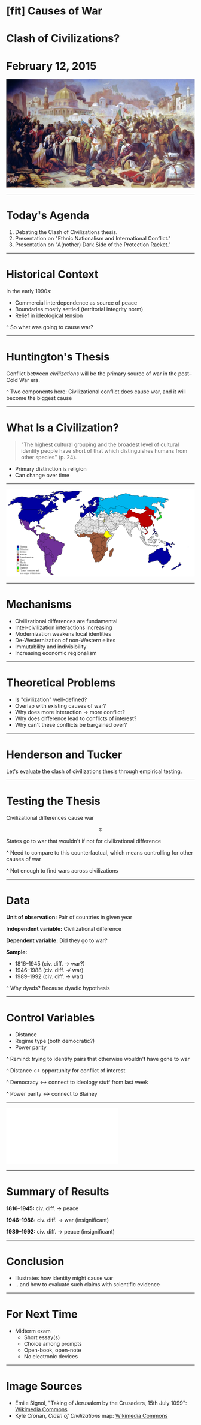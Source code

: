 # [fit] Causes of War
# Clash of Civilizations?
# February 12, 2015

![](img/jerusalem.jpg)

---

# Today's Agenda

1. Debating the Clash of Civilizations thesis.
2. Presentation on "Ethnic Nationalism and International Conflict."
3. Presentation on "A(nother) Dark Side of the Protection Racket."

---

# Historical Context

In the early 1990s:

* Commercial interdependence as source of peace
* Boundaries mostly settled (territorial integrity norm)
* Relief in ideological tension

^ So what was going to cause war?

---

# Huntington's Thesis

Conflict between *civilizations* will be the primary source of war in the post–Cold War era.

^ Two components here: Civilizational conflict does cause war, and it will become the biggest cause

---

# What Is a Civilization?

> "The highest cultural grouping and the broadest level of cultural identity people have short of that which distinguishes humans from other species" (p. 24).

* Primary distinction is religion
* Can change over time

---

![fit](img/clash-map.png)

---

# Mechanisms

* Civilizational differences are fundamental
* Inter-civilization interactions increasing
* Modernization weakens local identities
* De-Westernization of non-Western elites
* Immutability and indivisibility
* Increasing economic regionalism

---

# Theoretical Problems

* Is "civilization" well-defined?
* Overlap with existing causes of war?
* Why does more interaction → more conflict?
* Why does difference lead to conflicts of interest?
* Why can't these conflicts be bargained over?

---

# Henderson and Tucker

Let's evaluate the clash of civilizations thesis through empirical testing.

---

# Testing the Thesis

Civilizational differences cause war

$$\Updownarrow$$

States go to war that wouldn't if not for civilizational difference

^ Need to compare to this counterfactual, which means controlling for other causes of war

^ Not enough to find wars across civilizations

---

# Data

**Unit of observation:** Pair of countries in given year

**Independent variable:** Civilizational difference

**Dependent variable:** Did they go to war?

**Sample:**

* 1816–1945 (civ. diff. → war?)
* 1946–1988 (civ. diff. ↛ war)
* 1989–1992 (civ. diff. → war)

^ Why dyads? Because dyadic hypothesis

---

# Control Variables

* Distance
* Regime type (both democratic?)
* Power parity

^ Remind: trying to identify pairs that otherwise wouldn't have gone to war

^ Distance ↔ opportunity for conflict of interest

^ Democracy ↔ connect to ideology stuff from last week

^ Power parity ↔ connect to Blainey

---

![fit](img/henderson-tucker.pdf)

---

# Summary of Results

**1816–1945:** civ. diff. → peace

**1946–1988:** civ. diff. → war (insignificant)

**1989–1992:** civ. diff. → peace (insignificant)

---

# Conclusion

* Illustrates how identity might cause war
* ...and how to evaluate such claims with scientific evidence

---

# For Next Time

* Midterm exam
    * Short essay(s)
    * Choice among prompts
    * Open-book, open-note
    * No electronic devices

---

# Image Sources

* Emile Signol, "Taking of Jerusalem by the Crusaders, 15th July 1099": [Wikimedia Commons](http://commons.wikimedia.org/wiki/File:Counquest_of_Jeusalem_\(1099\).jpg)
* Kyle Cronan, *Clash of Civilizations* map: [Wikimedia Commons](http://en.wikipedia.org/wiki/File:Clash_of_Civilizations_map2.png)
